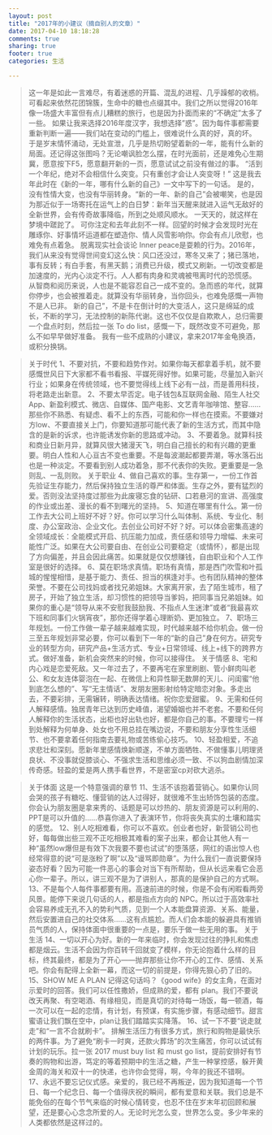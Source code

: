 ```yaml
---
layout: post
title: "2017年的小建议（摘自别人的文章）"
date: 2017-04-10 18:18:28
comments: true
sharing: true
footer: true
categories: 生活

---
```



> 这一年是如此一言难尽，有着迷惑的开篇、混乱的进程、几乎躁郁的收梢。
> 可看起来依然花团锦簇，生命中的糖也点缀其中。我们之所以觉得2016年像一场盛大丰富但有点儿糟糕的旅行，也是因为扑面而来的“不确定”太多了一些。
> 如果让我来选择2016年度汉字，我想选择”惑”。因为每件事都需要重新判断一遍——我们站在变动的门槛上，很难说什么真的好，真的坏。
> 于是岁末情怀涌动，无处宣泄，几乎是热切盼望着新的一年，能有什么新的局面。还记得这张图吗？无论嘲讽脸怎么摆，在时光面前，还是难免心生期冀，愿意按下F5，愿意翻开新的一页，愿意试试之前没有做过的事。
> “活到一个年纪，绝对不会相信什么突变。只有重创才会让人突变呀！” 这是我去年此时在《新的一年，哪有什么新的自己》一文中写下的一句话。
> 是的，没有性情大变，也没有华丽转身。“新的一年、新的自己”会被嘲笑，也是因为那近似于一场寄托在运气上的白日梦：新年当天醒来就进入运气无敌好的全新世界，会有传奇故事降临，所到之处顺风顺水。
> 一天天的，就这样在梦境中蹉跎了。
> 可你注定和去年此刻不一样。回望的时候才会发现时光在雕琢你、好事情坏运道都在塑造你、情人风雪影响你。你会有点儿欣慰，也难免有点着急。
> 脱离现实社会谈论 Inner
> peace是耍赖的行为。2016年，我们从来没有觉得世间变幻这么快：风口还没过，寒冬又来了；猪已落地，事有反转；有白手套，有黑天鹅；消费已升级，模式又刷新。一切改变都是加速度的，光内心淡定不行。人人都有肉身和灵魂被甩离时代的恐慌感。
> 从智商和阅历来说，人也是不能容忍自己一成不变的。急而惑的年代，就算你停步，也会被推着走。就算没有华丽转身，当你回头，也难免感慨一声物不是人已非。
> 新的自己”，不是卡在倒计时的大变活人，这只是绵延的成长，不断的学习，无法控制的新陈代谢。这也不仅仅是自欺欺人，总归需要一个盘点时刻，然后拉一张
> To do list，感慨一下，既然改变不可避免，那么不如早早做好准备。 我有一些不成熟的小建议，拿来2017年金龟换酒，或积分换锅。
> 



> 关于时代
> 1、不要对抗，不要和趋势作对。如果你每天都拿着手机，就不要感慨世风日下大家都不看书看报、平媒死得好惨。如果可能，尽量加入新兴行业；如果身在传统领域，也不要觉得线上线下必有一战，而是善用科技，将老路走出新意。
> 2、不要太早否定。电子钱包&互联网金融、陌生人社交App、新盈利模式、微店、自媒体、国产电影、文艺青年咖啡馆、整容……那些你不熟悉、有疑虑、看不上的东西，可能和你一样也在摸索。不要嫌对方low、不要直接关上门，你要知道那可能代表了新的生活方式，而其中隐含的是新的诉求，也许能诱发你新的思路或冲动。
> 3、不要着急。就算科技和商业日新月异，就算风很大猪漫天飞，明白自己擅长的和有兴趣的更重要。明白人性和人心亘古不变也重要。不是每波潮起都要弄潮，等水落石出也是一种淡定。不要看到别人成功着急，那不代表你的失败。更重要是一急则乱、一乱则败。
> 关于职业
> 4、做自己喜欢的事。生存第一，一份工作首先验证生存能力，然后保持独立生活的尊严和体面。生存之外，要有猛烈的爱。否则没法坚持度过那些为此废寝忘食的钻研、口若悬河的宣讲、高强度的作业或出差、漫长的看不到曙光的坚持。
> 5、知道在哪里有什么。第一份工作去大公司上班好不好？好。你可以学习什么叫体制、系统、专业化、制度、办公室政治、企业文化。去创业公司好不好？好。可以体会密集高速的全领域成长：全能模式开启、抗压能力加成，责任感和领导力增幅、未来可能性广泛。如果在大公司要自由、在创业公司要稳定（或情怀），都是出现了方向偏差，并且会因此痛苦。如果就是仅仅想赚钱，自由职业和个人工作室是很好的选择。
> 6、莫在职场求真情。职场有真情，那是西门吹雪和叶孤城的惺惺相惜，是基于能力、责任、担当的棋逢对手。也有团队精神的整体荣誉。不要在公司找妈或者找兄弟姐妹。大家离开家，去了陌生城市，租了房子，开始了独立生活，却习惯性的把领导当爹妈，把同事当兄弟姐妹。如果你的重心是“领导从来不安慰我鼓励我、不指点人生迷津”或者“我最喜欢下班和同事们火锅宵夜”，那你还得学着心理断奶、更加独立。
> 7、职场三年规划。一份工作做一辈子越来越难实现，时代越来越不给你机会。做一份三至五年规划非常必要，你可以看到下一年的“新的自己”身在何方。研究专业的转型方向，研究产品+生活方式、专业+日常领域、线上+线下的跨界方式。做好准备，新机会突然来的时候，你可以接得住。
> 关于情感
> 8、宅和内心戏是恋爱死敌。又一年过去了，不要再宅在家里刷剧、管小鲜肉叫老公、和女友连体婴泡在一起、在微信上和异性聊无数屏的天儿、问闺蜜“他到底怎么想的”、写“无主情话”、发朋友圈影射给特定暗恋对象。多走出去，不要彩排，无需辗转，明确表达情绪。祝你恋爱甜蜜。
> 9、无需和任何人解释感情。独居青年已达到历史峰值，渴望婚姻也并不老套。不要和任何人解释你的生活状态，出柜也好出轨也好，都是你自己的事。不要理亏一样到处解释为何单身、处女也不用总挂在嘴边说，不要和朋友分享性生活细节、也不要拿着任何指南去要礼物或苦练偷心技巧。
> 10、轻盈相爱，不追求悲壮和深刻。愿新年里感情焕新顺遂，不单方面牺牲、不做懂事儿明理贤良状、不没事就促膝谈心、不强求生活和思维必须一致、不以狗血剧情加深传奇感。轻盈的爱是两人携手看世界，不是密室cp对砍大逃杀。



> 关于体面 这是一个特意强调的章节
> 11、生活不该抱着营销心。如果你认同会哭的孩子有糖吃、懂营销的达人过得好，就很难不生出矫饰包装的态度。你会认为朋友圈是拿来秀的、话题是可以炒热的、朋友资源是可以利用的、PPT是可以升值的……恭喜你进入了表演环节，你将丧失真实的土壤和踏实的感觉。
> 12、别人吃相难看，你可以不喜欢。创业者也好，新营销公司也好，每每做出些三观不正吃相极其难看的案子出来，都会让其他人有一种“虽然low爆但是有效下次我要不要也试试”的堕落感，网红的语出惊人也经常得意的说“可是涨粉了啊”以及“谩骂即勋章”。为什么我们一直说要保持姿态好看？因为可能一件恶心的事会对当下有所帮助，但从长远来看它会恶心你一辈子。所以，讲三观不是为了讲别人，那真的是保护自己的方式啊。
> 13、不是每个人每件事都要有用。高速前进的时候，你是不会有闲暇看两旁风景。能停下来说几句话的人，都是指点方向的
> NPC。所以过于高效率社会容易养成无孔不入的势利气质，见到一个人本能盘算资源、关系、能量，然后安置进自己的社交体系……这有点尴尬。而人们会本能的躲避具有推销员气质的人，保持体面中很重要的一点是，要乐于做一些无用的事。
> 关于生活
> 14、一切以开心为好。新的一年来临时，你会发现过往的挣扎和焦虑都是烟云。生活不会因为你百转千回就变了模样，你无论抱着什么样的目标，终其最终，都是为了开心——抛弃那些让你不开心的工作、感情、关系吧。你会有配得上全新一幕，而这一切的前提是，你得先狠心扔了旧的。
> 15、SHOW ME A PLAN 记得这句话吗？《good wife》的女主角，在面对示爱时的回答。我们可以任性撒娇，但成熟的爱，都有
> plan。我们不要说改天再聚、有空喝酒、有缘相见，而是真切的对待每一场饭，每一顿酒，每一次可以在一起的恋情，有计划，有预谋，有实施步骤，有感动细节。甜言蜜语让我们飘在空中，plan让我们踏踏实实降落。
> 16、试一下不要“说走就走”和“一言不合就刷卡”。
> 排解生活压力有很多方式，旅行和购物是最快乐的两件事。为了避免“刷卡一时爽，还款火葬场”的次生痛苦，你可以试试有计划的玩乐。拉一张 2017
> must buy list 和 must go
> list，提前安排好有节奏的购物和出游，笃定的等着预期中的生活之糖，产生一种掌控感，躲开黄金周的海关和双十一的快递，也许你会觉得，啊，今年的我还不错啊。
> 17、永远不要忘记仪式感。亲爱的，我已经不再叛逆，因为我知道每一个节日、每一个纪念日、每一个值得庆祝的瞬间，都有爱意和关联。我们总是不能免俗的在每个节气来临的时候心情转变，也忍不住在岁末年初回顾和展望，还是要心心念念所爱的人。无论时光怎么变，世界怎么变。多少年来的人类都依然是这样过的。




